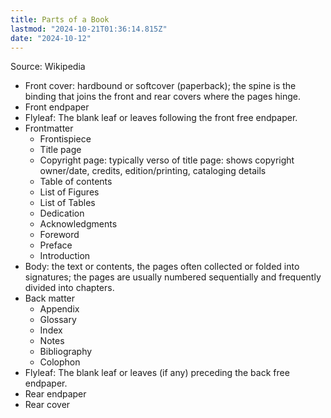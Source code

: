 ```yaml
---
title: Parts of a Book
lastmod: "2024-10-21T01:36:14.815Z"
date: "2024-10-12"
---
```


Source: Wikipedia

- Front cover: hardbound or softcover (paperback); the spine is the binding that joins the front and rear covers where the pages hinge.
- Front endpaper
- Flyleaf: The blank leaf or leaves following the front free endpaper.
- Frontmatter
  - Frontispiece
  - Title page
  - Copyright page: typically verso of title page: shows copyright owner/date, credits, edition/printing, cataloging details
  - Table of contents
  - List of Figures
  - List of Tables
  - Dedication
  - Acknowledgments
  - Foreword
  - Preface
  - Introduction
- Body: the text or contents, the pages often collected or folded into signatures; the pages are usually numbered sequentially and frequently divided into chapters.
- Back matter
  - Appendix
  - Glossary
  - Index
  - Notes
  - Bibliography
  - Colophon
- Flyleaf: The blank leaf or leaves (if any) preceding the back free endpaper.
- Rear endpaper
- Rear cover
